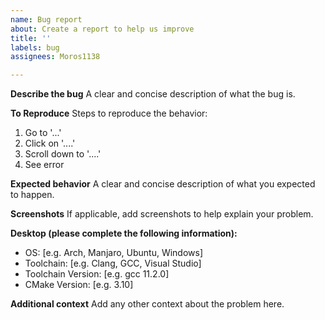 ```yaml
---
name: Bug report
about: Create a report to help us improve
title: ''
labels: bug
assignees: Moros1138

---
```


**Describe the bug**
A clear and concise description of what the bug is.

**To Reproduce**
Steps to reproduce the behavior:
1. Go to '...'
2. Click on '....'
3. Scroll down to '....'
4. See error

**Expected behavior**
A clear and concise description of what you expected to happen.

**Screenshots**
If applicable, add screenshots to help explain your problem.

**Desktop (please complete the following information):**
 - OS: [e.g. Arch, Manjaro, Ubuntu, Windows]
 - Toolchain: [e.g. Clang, GCC, Visual Studio]
 - Toolchain Version: [e.g. gcc 11.2.0]
 - CMake Version: [e.g. 3.10]

**Additional context**
Add any other context about the problem here.
